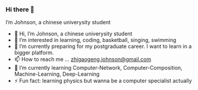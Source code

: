 ### Hi there 👋
I’m Johnson, a chinese univerysity student

- 👋 Hi, I’m Johnson, a chinese univerysity student
- 👀 I’m interested in learning, coding, basketball, singing, swimming
- 🌱 I’m currently preparing for my postgraduate career. I want to learn in a bigger platform.
- 📫 How to reach me ... zhigaogeng.johnson@gmail.com
- 👯 I’m currently learning Computer-Network, Computer-Composition, Machine-Learning, Deep-Learning
- ⚡ Fun fact: learning physics but wanna be a computer specialist actually
<!--
**shmilyiris/shmilyiris** is a ✨ _special_ ✨ repository because its `README.md` (this file) appears on your GitHub profile.

Here are some ideas to get you started:


-->
